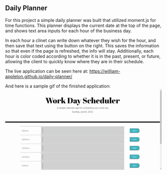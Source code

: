 ## Daily Planner

For this project a simple daily planner was built that utilized moment.js for time functions. This planner displays the current date at the top of the page, and shows text area inputs for each hour of the business day.

In each hour a clinet can write down whatever they wish for the hour, and then save that text using the button on the right. This saves the information so that even if the page is refreshed, the info will stay. Additionally, each hour is color coded according to whether it is in the past, present, or future, allowing the client to quickly know where they are in their schedule.

The live application can be seen here at: https://william-appleton.github.io/daily-planner/

And here is a sample gif of the finished application: ![](https://github.com/william-appleton/daily-planner/blob/main/Assets/Work%20Day%20Scheduler.gif?raw=true)
